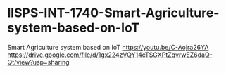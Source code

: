# llSPS-INT-1740-Smart-Agriculture-system-based-on-IoT
Smart Agriculture system based on IoT
https://youtu.be/C-Aojra26YA
https://drive.google.com/file/d/1gx224zVQY14cTSGXPtZqvrwEZ6daQ-Qt/view?usp=sharing
